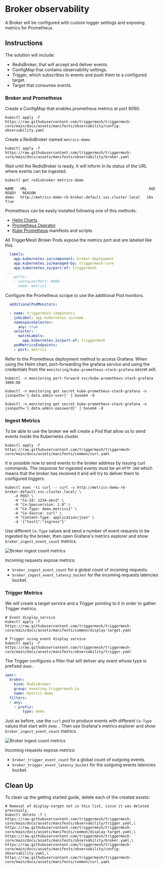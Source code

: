 # Broker observability

A Broker will be configured with custom logger settings and exposing metrics for Prometheus.

## Instructions

The solution will include:

* RedisBroker, that will accept and deliver events.
* ConfigMap that contains observability settings.
* Trigger, which subscribes to events and push them to a configured target.
* Target that consumes events.

### Broker and Prometheus

Create a ConfigMap that enables prometheus metrics at port 9090.

```console
kubectl apply -f https://raw.githubusercontent.com/triggermesh/triggermesh-core/main/docs/assets/manifests/observability/config-observability.yaml
```

Create a RedisBroker named `metrics-demo`.

```console
kubectl apply -f https://raw.githubusercontent.com/triggermesh/triggermesh-core/main/docs/assets/manifests/observability/broker.yaml
```

Wait until the RedisBroker is ready. It will inform in its status of the URL where events can be ingested.

```console
kubectl get redisbroker metrics-demo

NAME   URL                                                        AGE   READY   REASON
demo   http://metrics-demo-rb-broker.default.svc.cluster.local   10s   True
```

Prometheus can be easily installed following one of this methods:

* [Helm Charts](https://github.com/prometheus-community/helm-charts).
* [Prometheus Operator](https://github.com/prometheus-operator/prometheus-operator)
* [Kube Prometheus](https://github.com/prometheus-operator/kube-prometheus) manifests and scripts

All TriggerMesh Broker Pods expose the metrics port and are labeled like this.

```yaml
  labels:
    app.kubernetes.io/component: broker-deployment
    app.kubernetes.io/managed-by: triggermesh-core
    app.kubernetes.io/part-of: triggermesh
...
    ports:
    - containerPort: 9090
      name: metrics
```

Configure the Prometheus scrape to use the additional Pod monitors.

```yaml
  additionalPodMonitors:

  - name: triggermesh-components
    jobLabel: app.kubernetes.io/name
    namespaceSelector:
      any: true
    selector:
      matchLabels:
        app.kubernetes.io/part-of: triggermesh
    podMetricsEndpoints:
    - port: metrics
```

Refer to the Prometheus deployment method to access Grafana. When using the Helm chart, port-forwarding the grafana service and using the credentials from the `monitoring/kube-prometheus-stack-grafana` secret will.

```console
kubectl -n monitoring port-forward svc/kube-prometheus-stack-grafana 3000:80
```

```console
kubectl -n monitoring get secret kube-prometheus-stack-grafana -o jsonpath='{.data.admin-user}' | base64 -d

kubectl -n monitoring get secret kube-prometheus-stack-grafana -o jsonpath='{.data.admin-password}' | base64 -d
```

### Ingest Metrics

To be able to use the broker we will create a Pod that allow us to send events inside the Kubernetes cluster.

```console
kubectl apply -f https://raw.githubusercontent.com/triggermesh/triggermesh-core/main/docs/assets/manifests/common/curl.yaml
```

It is possible now to send events to the broker address by issuing curl commands. The response for ingested events must be an `HTTP 200` which means that the broker has received it and will try to deliver them to configured triggers.

```console
kubectl exec -ti curl -- curl -v http://metrics-demo-rb-broker.default.svc.cluster.local/ \
    -X POST \
    -H "Ce-Id: 1234-abcd" \
    -H "Ce-Specversion: 1.0" \
    -H "Ce-Type: demo.metrics1" \
    -H "Ce-Source: curl" \
    -H "Content-Type: application/json" \
    -d '{"test1":"ingress"}'
```

Use different `Ce-Type` values and send a number of event requests to be ingested by the broker, then open Grafana's metrics explorer and show `broker_ingest_event_count` metrics.

![Broker ingest count metrics](./assets/images/prometheus-ingest.png)

Incoming requests expose metrics:

* `broker_ingest_event_count` for a global count of incoming requests.
* `broker_ingest_event_latency_bucket` for the incoming requests latencies bucket.

### Trigger Metrics

We will create a target service and a Trigger pointing to it in order to gather Trigger metrics.

```console
# Event display service
kubectl apply -f https://raw.githubusercontent.com/triggermesh/triggermesh-core/main/docs/assets/manifests/common/display-target.yaml

# Trigger using event display service
kubectl apply -f https://raw.githubusercontent.com/triggermesh/triggermesh-core/main/docs/assets/manifests/observability/trigger.yaml
```

The Trigger configures a filter that will deliver any event whose type is prefixed `demo.`

```yaml
spec:
  broker:
    kind: RedisBroker
    group: eventing.triggermesh.io
    name: metrics-demo
  filters:
  - any:
    - prefix:
        type: demo.
```

Just as before, use the `curl` pod to produce events with different `Ce-Type` values that start with `demo.`. Then use Grafana's  metrics explorer and show `broker_ingest_event_count` metrics.

![Broker ingest count metrics](./assets/images/prometheus-trigger.png)

Incoming requests expose metrics:

* `broker_trigger_event_count` for a global count of outgoing events.
* `broker_trigger_event_latency_bucket` for the outgoing events latencies bucket.

## Clean Up

To clean up the getting started guide, delete each of the created assets:

```console
# Removal of display-target not in this list, since it was deleted previously.
kubectl delete -f \
https://raw.githubusercontent.com/triggermesh/triggermesh-core/main/docs/assets/manifests/observability/trigger.yaml,\
https://raw.githubusercontent.com/triggermesh/triggermesh-core/main/docs/assets/manifests/common/display-target.yaml,\
https://raw.githubusercontent.com/triggermesh/triggermesh-core/main/docs/assets/manifests/observability/broker.yaml,\
https://raw.githubusercontent.com/triggermesh/triggermesh-core/main/docs/assets/manifests/observability/config-observability.yaml,\
https://raw.githubusercontent.com/triggermesh/triggermesh-core/main/docs/assets/manifests/common/curl.yaml
```
